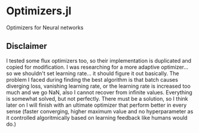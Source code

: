 # Optimizers.jl
Optimizers for Neural networks

## Disclaimer
I tested some flux optimizers too, so their implementation is duplicated and copied for modification.
I was researching for a more adaptive optimizer... so we shouldn't set learning rate... it should figure it out basically. The problem I faced during finding the best algorithm is that batch causes diverging loss, vanishing learning rate, or the learning rate is increased too much and we go NaN, also I cannot recover from infinite values. Everything is somewhat solved, but not perfectly. There must be a solution, so I think later on I will finish with an ultimate optimizer that perform better in every sense (faster converging, higher maximum value and no hyperparameter as it controlled algoritmically based on learning feedback like humans would do.)

